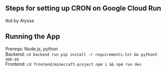 ## Steps for setting up CRON on Google Cloud Run
tbd by Alyssa

## Running the App
Prereqs: Node.js, python
<br>
Backend: ```cd backend run pip install -r requirements.txt && python3 app.py```
<br>
Frontend: ```cd frontend/minecraft-project npm i && npm run dev```